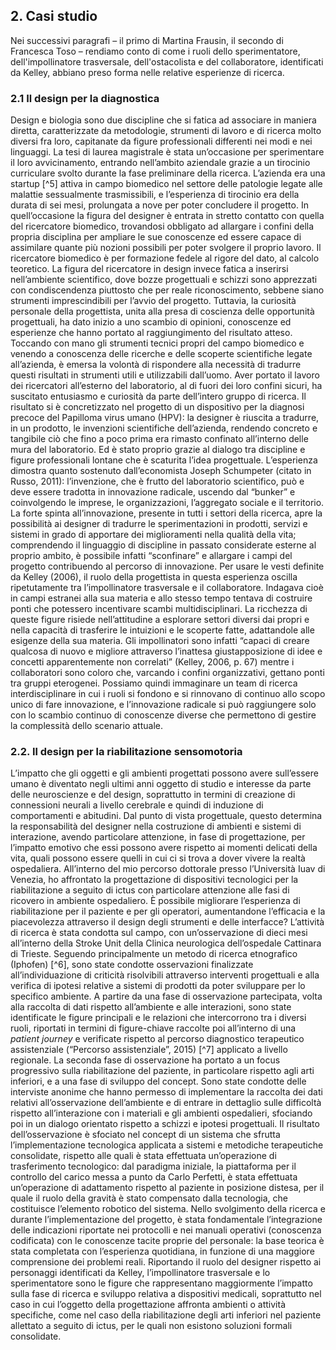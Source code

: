 ## 2. Casi studio

Nei successivi paragrafi – il primo di Martina Frausin, il secondo di Francesca Toso – rendiamo conto di come i ruoli dello sperimentatore, dell'impollinatore trasversale, dell'ostacolista e del collaboratore, identificati da Kelley, abbiano preso forma nelle relative esperienze di ricerca. 

### 2.1 Il design per la diagnostica

Design e biologia sono due discipline che si fatica ad associare in maniera diretta, caratterizzate da metodologie, strumenti di lavoro e di ricerca molto diversi fra loro, capitanate da figure professionali differenti nei modi e nei linguaggi. La tesi di laurea magistrale è stata un’occasione per sperimentare il loro avvicinamento, entrando nell’ambito aziendale grazie a un tirocinio curriculare svolto durante la fase preliminare della ricerca. L’azienda era una startup [^5] attiva in campo biomedico nel settore delle patologie legate alle malattie sessualmente trasmissibili, e l’esperienza di tirocinio era della durata di sei mesi, prolungata a nove per poter concludere il progetto.
In quell’occasione la figura del designer è entrata in stretto contatto con quella del ricercatore biomedico, trovandosi obbligato ad allargare i confini della propria disciplina per ampliare le sue conoscenze ed essere capace di assimilare quante più nozioni possibili per poter svolgere il proprio lavoro. Il ricercatore biomedico è per formazione fedele al rigore del dato, al calcolo teoretico. La figura del ricercatore in design invece fatica a inserirsi nell’ambiente scientifico, dove bozze progettuali e schizzi sono apprezzati con condiscendenza piuttosto che per reale riconoscimento, sebbene siano strumenti imprescindibili per l’avvio del progetto. Tuttavia, la curiosità personale della progettista, unita alla presa di coscienza delle opportunità progettuali, ha dato inizio a uno scambio di opinioni, conoscenze ed esperienze che hanno portato al raggiungimento del risultato atteso. Toccando con mano gli strumenti tecnici propri del campo biomedico e venendo a conoscenza delle ricerche e delle scoperte scientifiche legate all’azienda, è emersa la volontà di rispondere alla necessità di tradurre questi risultati in strumenti utili e utilizzabili dall’uomo. Aver portato il lavoro dei ricercatori all’esterno del laboratorio, al di fuori dei loro confini sicuri, ha suscitato entusiasmo e curiosità da parte dell’intero gruppo di ricerca. 
Il risultato si è concretizzato nel progetto di un dispositivo per la diagnosi precoce del Papilloma virus umano (HPV): la designer è riuscita a tradurre, in un prodotto, le invenzioni scientifiche dell’azienda, rendendo concreto e tangibile ciò che fino a poco prima era rimasto confinato all’interno delle mura del laboratorio. Ed è stato proprio grazie al dialogo tra discipline e figure professionali lontane che è scaturita l’idea progettuale. 
L’esperienza dimostra quanto sostenuto dall’economista Joseph Schumpeter (citato in Russo, 2011): l’invenzione, che è frutto del laboratorio scientifico, può e deve essere tradotta in innovazione radicale, uscendo dal “bunker” e coinvolgendo le imprese, le organizzazioni, l’aggregato sociale e il territorio. 
La forte spinta all’innovazione, presente in tutti i settori della ricerca, apre la possibilità ai designer di tradurre le sperimentazioni in prodotti, servizi e sistemi in grado di apportare dei miglioramenti nella qualità della vita; comprendendo il linguaggio di discipline in passato considerate esterne al proprio ambito, è possibile infatti “sconfinare” e allargare i campi del progetto contribuendo al percorso di innovazione. 
Per usare le vesti definite da Kelley (2006), il ruolo della progettista in questa esperienza oscilla ripetutamente tra l’impollinatore trasversale e il collaboratore. Indagava cioè in campi estranei alla sua materia e allo stesso tempo tentava di costruire ponti che potessero incentivare scambi multidisciplinari. La ricchezza di queste figure risiede nell’attitudine a esplorare settori diversi dai propri e nella capacità di trasferire le intuizioni e le scoperte fatte, adattandole alle esigenze della sua materia. Gli impollinatori sono infatti “capaci di creare qualcosa di nuovo e migliore attraverso l’inattesa giustapposizione di idee e concetti apparentemente non correlati” (Kelley, 2006, p. 67) mentre i collaboratori sono coloro che, varcando i confini organizzativi, gettano ponti tra gruppi eterogenei. Possiamo quindi immaginare un team di ricerca interdisciplinare in cui i ruoli si fondono e si rinnovano di continuo allo scopo unico di fare innovazione, e l’innovazione radicale si può raggiungere solo con lo scambio continuo di conoscenze diverse che permettono di gestire la complessità dello scenario attuale.

### 2.2. Il design per la riabilitazione sensomotoria

L’impatto che gli oggetti e gli ambienti progettati possono avere sull’essere umano è diventato negli ultimi anni oggetto di studio e interesse da parte delle neuroscienze e del design, soprattutto in termini di creazione di connessioni neurali a livello cerebrale e quindi di induzione di comportamenti e abitudini. Dal punto di vista progettuale, questo determina la responsabilità del designer nella costruzione di ambienti e sistemi di interazione, avendo particolare attenzione, in fase di progettazione, per l’impatto emotivo che essi possono avere rispetto ai momenti delicati della vita, quali possono essere quelli in cui ci si trova a dover vivere la realtà ospedaliera.
All’interno del mio percorso dottorale presso l’Università Iuav di Venezia, ho affrontato la progettazione di dispositivi tecnologici per la riabilitazione a seguito di ictus con particolare attenzione alle fasi di ricovero in ambiente ospedaliero. È possibile migliorare l’esperienza di riabilitazione per il paziente e per gli operatori, aumentandone l’efficacia e la piacevolezza attraverso il design degli strumenti e delle interfacce?
L’attività di ricerca è stata condotta sul campo, con un’osservazione di dieci mesi all’interno della Stroke Unit della Clinica neurologica dell’ospedale Cattinara di Trieste. Seguendo principalmente un metodo di ricerca etnografico (Iphofen) [^6], sono state condotte osservazioni finalizzate all’individuazione di criticità risolvibili attraverso interventi progettuali e alla verifica di ipotesi relative a sistemi di prodotti da poter sviluppare per lo specifico ambiente. A partire da una fase di osservazione partecipata, volta alla raccolta di dati rispetto all’ambiente e alle interazioni, sono state identificate le figure principali e le relazioni che intercorrono tra i diversi ruoli, riportati in termini di figure-chiave raccolte poi all’interno di una *patient journey* e verificate rispetto al percorso diagnostico terapeutico assistenziale (“Percorso assistenziale”, 2015) [^7] applicato a livello regionale. La seconda fase di osservazione ha portato a un focus progressivo sulla riabilitazione del paziente, in particolare rispetto agli arti inferiori, e a una fase di sviluppo del concept. Sono state condotte delle interviste anonime che hanno permesso di implementare la raccolta dei dati relativi all’osservazione dell’ambiente e di entrare in dettaglio sulle difficoltà rispetto all’interazione con i materiali e gli ambienti ospedalieri, sfociando poi in un dialogo orientato rispetto a schizzi e ipotesi progettuali.
Il risultato dell’osservazione è sfociato nel concept di un sistema che sfrutta l’implementazione tecnologica applicata a sistemi e metodiche terapeutiche consolidate, rispetto alle quali è stata effettuata un’operazione di trasferimento tecnologico: dal paradigma iniziale, la piattaforma per il controllo del carico messa a punto da Carlo Perfetti, è stata effettuata un’operazione di adattamento rispetto al paziente in posizione distesa, per il quale il ruolo della gravità è stato compensato dalla tecnologia, che costituisce l’elemento robotico del sistema.
Nello svolgimento della ricerca e durante l’implementazione del progetto, è stata fondamentale l’integrazione delle indicazioni riportate nei protocolli e nei manuali operativi (conoscenza codificata) con le conoscenze tacite proprie del personale: la base teorica è stata completata con l’esperienza quotidiana, in funzione di una maggiore comprensione dei problemi reali.
Riportando il ruolo del designer rispetto ai personaggi identificati da Kelley, l’impollinatore trasversale e lo sperimentatore sono le figure che rappresentano maggiormente l’impatto sulla fase di ricerca e sviluppo relativa a dispositivi medicali, soprattutto nel caso in cui l’oggetto della progettazione affronta ambienti o attività specifiche, come nel caso della riabilitazione degli arti inferiori nel paziente allettato a seguito di ictus, per le quali non esistono soluzioni formali consolidate.